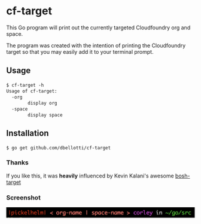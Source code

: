 # cf-target
This Go program will print out the currently targeted Cloudfoundry org and space.

The program was created with the intention of printing the Cloudfoundry target so that you may easily add
it to your terminal prompt.

## Usage
```
$ cf-target -h
Usage of cf-target:
  -org
    	display org
  -space
    	display space
```

## Installation
```
$ go get github.com/dbellotti/cf-target
```

### Thanks
If you like this, it was __heavily__ influenced by Kevin Kalani's awesome [bosh-target](https://github.com/kkallday/bosh-target)

### Screenshot
![cf-target in action](https://raw.githubusercontent.com/dbellotti/cf-target/master/screenshot.png)
